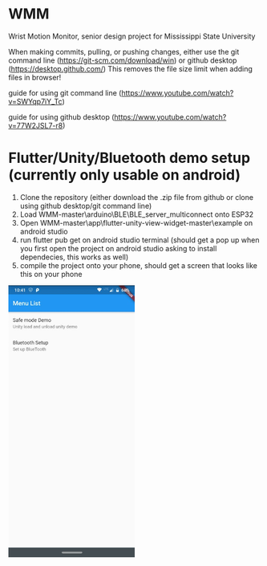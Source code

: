 # WMM
Wrist Motion Monitor, senior design project for Mississippi State University

When making commits, pulling, or pushing changes, either use the git command line (https://git-scm.com/download/win) or github desktop (https://desktop.github.com/) 
This removes the file size limit when adding files in browser! 

guide for using git command line (https://www.youtube.com/watch?v=SWYqp7iY_Tc) 

guide for using github desktop (https://www.youtube.com/watch?v=77W2JSL7-r8) 


# Flutter/Unity/Bluetooth demo setup (currently only usable on android) 

1. Clone the repository (either download the .zip file from github or clone using github desktop/git command line) 
2. Load WMM-master\arduino\BLE\BLE_server_multiconnect onto ESP32 
3. Open WMM-master\app\flutter-unity-view-widget-master\example on android studio
4. run flutter pub get on android studio terminal (should get a pop up when you first open the project on android studio asking to install dependecies, this works as well) 
5. compile the project onto your phone, should get a screen that looks like this on your phone 
<img src="Tutorial-1.jpg" width=50% height=50%>
